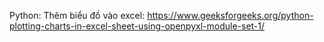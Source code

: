 Python:
Thêm biểu đồ vào excel: https://www.geeksforgeeks.org/python-plotting-charts-in-excel-sheet-using-openpyxl-module-set-1/
